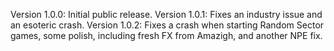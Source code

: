 Version 1.0.0: Initial public release.
Version 1.0.1: Fixes an industry issue and an esoteric crash. 
Version 1.0.2: Fixes a crash when starting Random Sector games, some polish, including fresh FX from Amazigh, and another NPE fix. 